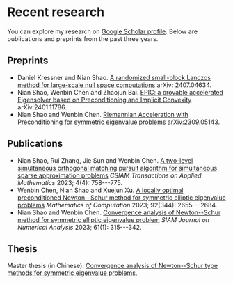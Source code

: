 # Recent research

You can explore my research on [Google Scholar profile](https://scholar.google.com/citations?user=bnYu99YAAAAJ&hl=zh-CN). Below are publications and preprints from the past three years.

## Preprints
+ Daniel Kressner and Nian Shao. [A randomized small-block Lanczos method for large-scale null space computations](https://arxiv.org/abs/2407.04634) arXiv: 2407.04634.
+ Nian Shao, Wenbin Chen and Zhaojun Bai. [EPIC: a provable accelerated Eigensolver based on Preconditioning and Implicit Convexity](https://arxiv.org/abs/2401.11786) arXiv:2401.11786.
+ Nian Shao and Wenbin Chen. [Riemannian Acceleration with Preconditioning for symmetric eigenvalue problems](https://arxiv.org/abs/2309.05143) arXiv:2309.05143. 

## Publications
+ Nian Shao, Rui Zhang, Jie Sun and Wenbin Chen. [A two-level simultaneous orthogonal matching pursuit algorithm for simultaneous sparse approximation problems](https://doi.org/10.4208/csiam-am.SO-2022-0050) _CSIAM Transactions on Applied Mathematics_ 2023; 4(4): 758---775.
+ Wenbin Chen, Nian Shao and Xuejun Xu. [A locally optimal preconditioned Newton--Schur method for symmetric elliptic eigenvalue problems](https://doi.org/10.1090/mcom/3860) _Mathematics of Computation_ 2023; 92(344): 2655---2684.
+ Nian Shao and Wenbin Chen. [Convergence analysis of Newton--Schur method for symmetric elliptic eigenvalue problem](https://doi.org/10.1137/21M1448847) _SIAM Journal on Numerical Analysis_ 2023; 61(1): 315---342.

## Thesis 

Master thesis (in Chinese): [Convergence analysis of Newton--Schur type methods for symmetric eigenvalue problems.](https://thesis.fudan.edu.cn/) 

